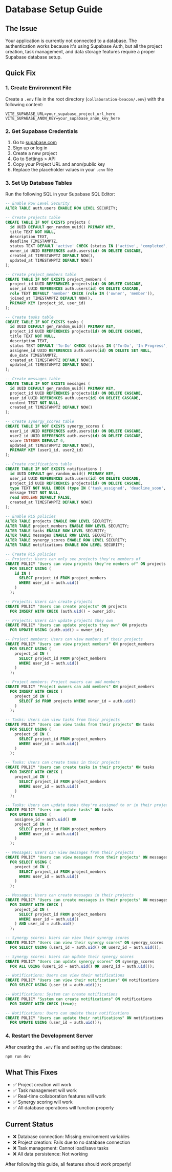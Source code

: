 # Database Setup Guide

## The Issue
Your application is currently not connected to a database. The authentication works because it's using Supabase Auth, but all the project creation, task management, and data storage features require a proper Supabase database setup.

## Quick Fix

### 1. Create Environment File
Create a `.env` file in the root directory (`collaboration-beacon/.env`) with the following content:

```env
VITE_SUPABASE_URL=your_supabase_project_url_here
VITE_SUPABASE_ANON_KEY=your_supabase_anon_key_here
```

### 2. Get Supabase Credentials
1. Go to [supabase.com](https://supabase.com)
2. Sign up or log in
3. Create a new project
4. Go to Settings > API
5. Copy your Project URL and anon/public key
6. Replace the placeholder values in your `.env` file

### 3. Set Up Database Tables
Run the following SQL in your Supabase SQL Editor:

```sql
-- Enable Row Level Security
ALTER TABLE auth.users ENABLE ROW LEVEL SECURITY;

-- Create projects table
CREATE TABLE IF NOT EXISTS projects (
  id UUID DEFAULT gen_random_uuid() PRIMARY KEY,
  title TEXT NOT NULL,
  description TEXT,
  deadline TIMESTAMPTZ,
  status TEXT DEFAULT 'active' CHECK (status IN ('active', 'completed', 'archived')),
  owner_id UUID REFERENCES auth.users(id) ON DELETE CASCADE,
  created_at TIMESTAMPTZ DEFAULT NOW(),
  updated_at TIMESTAMPTZ DEFAULT NOW()
);

-- Create project_members table
CREATE TABLE IF NOT EXISTS project_members (
  project_id UUID REFERENCES projects(id) ON DELETE CASCADE,
  user_id UUID REFERENCES auth.users(id) ON DELETE CASCADE,
  role TEXT DEFAULT 'member' CHECK (role IN ('owner', 'member')),
  joined_at TIMESTAMPTZ DEFAULT NOW(),
  PRIMARY KEY (project_id, user_id)
);

-- Create tasks table
CREATE TABLE IF NOT EXISTS tasks (
  id UUID DEFAULT gen_random_uuid() PRIMARY KEY,
  project_id UUID REFERENCES projects(id) ON DELETE CASCADE,
  title TEXT NOT NULL,
  description TEXT,
  status TEXT DEFAULT 'To-Do' CHECK (status IN ('To-Do', 'In Progress', 'Done')),
  assignee_id UUID REFERENCES auth.users(id) ON DELETE SET NULL,
  due_date TIMESTAMPTZ,
  created_at TIMESTAMPTZ DEFAULT NOW(),
  updated_at TIMESTAMPTZ DEFAULT NOW()
);

-- Create messages table
CREATE TABLE IF NOT EXISTS messages (
  id UUID DEFAULT gen_random_uuid() PRIMARY KEY,
  project_id UUID REFERENCES projects(id) ON DELETE CASCADE,
  user_id UUID REFERENCES auth.users(id) ON DELETE CASCADE,
  content TEXT NOT NULL,
  created_at TIMESTAMPTZ DEFAULT NOW()
);

-- Create synergy_scores table
CREATE TABLE IF NOT EXISTS synergy_scores (
  user1_id UUID REFERENCES auth.users(id) ON DELETE CASCADE,
  user2_id UUID REFERENCES auth.users(id) ON DELETE CASCADE,
  score INTEGER DEFAULT 0,
  updated_at TIMESTAMPTZ DEFAULT NOW(),
  PRIMARY KEY (user1_id, user2_id)
);

-- Create notifications table
CREATE TABLE IF NOT EXISTS notifications (
  id UUID DEFAULT gen_random_uuid() PRIMARY KEY,
  user_id UUID REFERENCES auth.users(id) ON DELETE CASCADE,
  project_id UUID REFERENCES projects(id) ON DELETE CASCADE,
  type TEXT NOT NULL CHECK (type IN ('task_assigned', 'deadline_soon', 'project_update', 'synergy_update')),
  message TEXT NOT NULL,
  read BOOLEAN DEFAULT FALSE,
  created_at TIMESTAMPTZ DEFAULT NOW()
);

-- Enable RLS policies
ALTER TABLE projects ENABLE ROW LEVEL SECURITY;
ALTER TABLE project_members ENABLE ROW LEVEL SECURITY;
ALTER TABLE tasks ENABLE ROW LEVEL SECURITY;
ALTER TABLE messages ENABLE ROW LEVEL SECURITY;
ALTER TABLE synergy_scores ENABLE ROW LEVEL SECURITY;
ALTER TABLE notifications ENABLE ROW LEVEL SECURITY;

-- Create RLS policies
-- Projects: Users can only see projects they're members of
CREATE POLICY "Users can view projects they're members of" ON projects
  FOR SELECT USING (
    id IN (
      SELECT project_id FROM project_members 
      WHERE user_id = auth.uid()
    )
  );

-- Projects: Users can create projects
CREATE POLICY "Users can create projects" ON projects
  FOR INSERT WITH CHECK (auth.uid() = owner_id);

-- Projects: Users can update projects they own
CREATE POLICY "Users can update projects they own" ON projects
  FOR UPDATE USING (auth.uid() = owner_id);

-- Project members: Users can view members of their projects
CREATE POLICY "Users can view project members" ON project_members
  FOR SELECT USING (
    project_id IN (
      SELECT project_id FROM project_members 
      WHERE user_id = auth.uid()
    )
  );

-- Project members: Project owners can add members
CREATE POLICY "Project owners can add members" ON project_members
  FOR INSERT WITH CHECK (
    project_id IN (
      SELECT id FROM projects WHERE owner_id = auth.uid()
    )
  );

-- Tasks: Users can view tasks from their projects
CREATE POLICY "Users can view tasks from their projects" ON tasks
  FOR SELECT USING (
    project_id IN (
      SELECT project_id FROM project_members 
      WHERE user_id = auth.uid()
    )
  );

-- Tasks: Users can create tasks in their projects
CREATE POLICY "Users can create tasks in their projects" ON tasks
  FOR INSERT WITH CHECK (
    project_id IN (
      SELECT project_id FROM project_members 
      WHERE user_id = auth.uid()
    )
  );

-- Tasks: Users can update tasks they're assigned to or in their projects
CREATE POLICY "Users can update tasks" ON tasks
  FOR UPDATE USING (
    assignee_id = auth.uid() OR
    project_id IN (
      SELECT project_id FROM project_members 
      WHERE user_id = auth.uid()
    )
  );

-- Messages: Users can view messages from their projects
CREATE POLICY "Users can view messages from their projects" ON messages
  FOR SELECT USING (
    project_id IN (
      SELECT project_id FROM project_members 
      WHERE user_id = auth.uid()
    )
  );

-- Messages: Users can create messages in their projects
CREATE POLICY "Users can create messages in their projects" ON messages
  FOR INSERT WITH CHECK (
    project_id IN (
      SELECT project_id FROM project_members 
      WHERE user_id = auth.uid()
    ) AND user_id = auth.uid()
  );

-- Synergy scores: Users can view their synergy scores
CREATE POLICY "Users can view their synergy scores" ON synergy_scores
  FOR SELECT USING (user1_id = auth.uid() OR user2_id = auth.uid());

-- Synergy scores: Users can update their synergy scores
CREATE POLICY "Users can update synergy scores" ON synergy_scores
  FOR ALL USING (user1_id = auth.uid() OR user2_id = auth.uid());

-- Notifications: Users can view their notifications
CREATE POLICY "Users can view their notifications" ON notifications
  FOR SELECT USING (user_id = auth.uid());

-- Notifications: System can create notifications
CREATE POLICY "System can create notifications" ON notifications
  FOR INSERT WITH CHECK (true);

-- Notifications: Users can update their notifications
CREATE POLICY "Users can update their notifications" ON notifications
  FOR UPDATE USING (user_id = auth.uid());
```

### 4. Restart the Development Server
After creating the `.env` file and setting up the database:
```bash
npm run dev
```

## What This Fixes
- ✅ Project creation will work
- ✅ Task management will work  
- ✅ Real-time collaboration features will work
- ✅ Synergy scoring will work
- ✅ All database operations will function properly

## Current Status
- ❌ Database connection: Missing environment variables
- ❌ Project creation: Fails due to no database connection
- ❌ Task management: Cannot load/save tasks
- ❌ All data persistence: Not working

After following this guide, all features should work properly!
